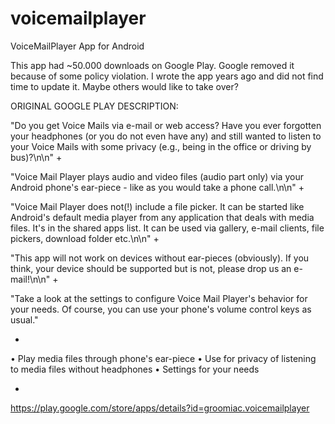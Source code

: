 # voicemailplayer
VoiceMailPlayer App for Android

This app had ~50.000 downloads on Google Play. Google removed it because of some policy violation. I wrote the app years ago and did not find time to update it.
Maybe others would like to take over?

ORIGINAL GOOGLE PLAY DESCRIPTION:


"Do you get Voice Mails via e-mail or web access? Have you ever forgotten your headphones (or you do not even have any) and still wanted to listen to your Voice Mails with some privacy (e.g., being in the office or driving by bus)?\n\n" +

"Voice Mail Player plays audio and video files (audio part only) via your Android phone's ear-piece - like as you would take a phone call.\n\n" +

"Voice Mail Player does not(!) include a file picker. It can be started like Android's default media player from any application that deals with media files. It's in the shared apps list. It can be used via gallery, e-mail clients, file pickers, download folder etc.\n\n" +

"This app will not work on devices without ear-pieces (obviously). If you think, your device should be supported but is not, please drop us an e-mail!\n\n" +

"Take a look at the settings to configure Voice Mail Player's behavior for your needs. Of course, you can use your phone's volume control keys as usual."




-
• Play media files through phone's ear-piece
• Use for privacy of listening to media files without headphones
• Settings for your needs


-

https://play.google.com/store/apps/details?id=groomiac.voicemailplayer
